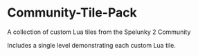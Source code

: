 # Community-Tile-Pack
A collection of custom Lua tiles from the Spelunky 2 Community

Includes a single level demonstrating each custom Lua tile. 